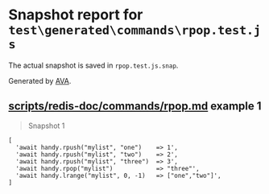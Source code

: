 # Snapshot report for `test\generated\commands\rpop.test.js`

The actual snapshot is saved in `rpop.test.js.snap`.

Generated by [AVA](https://ava.li).

## [scripts/redis-doc/commands/rpop.md](../../../../scripts/redis-doc/commands/rpop.md) example 1

> Snapshot 1

    [
      'await handy.rpush("mylist", "one")    => 1',
      'await handy.rpush("mylist", "two")    => 2',
      'await handy.rpush("mylist", "three")  => 3',
      'await handy.rpop("mylist")            => "three"',
      'await handy.lrange("mylist", 0, -1)   => ["one","two"]',
    ]
